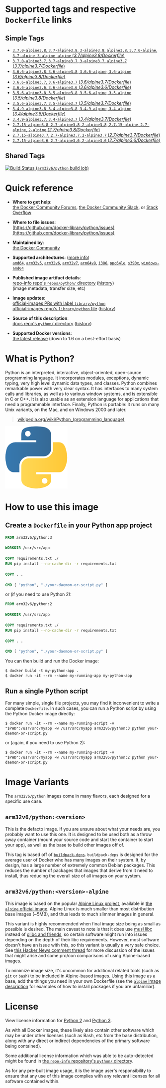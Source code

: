 <!--

********************************************************************************

WARNING:

    DO NOT EDIT "python/README.md"

    IT IS AUTO-GENERATED

    (from the other files in "python/" combined with a set of templates)

********************************************************************************

-->

# Supported tags and respective `Dockerfile` links

## Simple Tags

-	[`3.7.0-alpine3.8`, `3.7-alpine3.8`, `3-alpine3.8`, `alpine3.8`, `3.7.0-alpine`, `3.7-alpine`, `3-alpine`, `alpine` (*3.7/alpine3.8/Dockerfile*)](https://github.com/docker-library/python/blob/38dcdb4320c8668416205e044ee50489c059da18/3.7/alpine3.8/Dockerfile)
-	[`3.7.0-alpine3.7`, `3.7-alpine3.7`, `3-alpine3.7`, `alpine3.7` (*3.7/alpine3.7/Dockerfile*)](https://github.com/docker-library/python/blob/38dcdb4320c8668416205e044ee50489c059da18/3.7/alpine3.7/Dockerfile)
-	[`3.6.6-alpine3.8`, `3.6-alpine3.8`, `3.6.6-alpine`, `3.6-alpine` (*3.6/alpine3.8/Dockerfile*)](https://github.com/docker-library/python/blob/88812635c8ad7ff06a8a3755616a1040df222f3c/3.6/alpine3.8/Dockerfile)
-	[`3.6.6-alpine3.7`, `3.6-alpine3.7` (*3.6/alpine3.7/Dockerfile*)](https://github.com/docker-library/python/blob/88812635c8ad7ff06a8a3755616a1040df222f3c/3.6/alpine3.7/Dockerfile)
-	[`3.6.6-alpine3.6`, `3.6-alpine3.6` (*3.6/alpine3.6/Dockerfile*)](https://github.com/docker-library/python/blob/88812635c8ad7ff06a8a3755616a1040df222f3c/3.6/alpine3.6/Dockerfile)
-	[`3.5.6-alpine3.8`, `3.5-alpine3.8`, `3.5.6-alpine`, `3.5-alpine` (*3.5/alpine3.8/Dockerfile*)](https://github.com/docker-library/python/blob/005dda958e7fdf517214d950c0ef8eb0201ab3a1/3.5/alpine3.8/Dockerfile)
-	[`3.5.6-alpine3.7`, `3.5-alpine3.7` (*3.5/alpine3.7/Dockerfile*)](https://github.com/docker-library/python/blob/005dda958e7fdf517214d950c0ef8eb0201ab3a1/3.5/alpine3.7/Dockerfile)
-	[`3.4.9-alpine3.8`, `3.4-alpine3.8`, `3.4.9-alpine`, `3.4-alpine` (*3.4/alpine3.8/Dockerfile*)](https://github.com/docker-library/python/blob/b45793d90a50e2263b28ab9161d313706949b3d7/3.4/alpine3.8/Dockerfile)
-	[`3.4.9-alpine3.7`, `3.4-alpine3.7` (*3.4/alpine3.7/Dockerfile*)](https://github.com/docker-library/python/blob/b45793d90a50e2263b28ab9161d313706949b3d7/3.4/alpine3.7/Dockerfile)
-	[`2.7.15-alpine3.8`, `2.7-alpine3.8`, `2-alpine3.8`, `2.7.15-alpine`, `2.7-alpine`, `2-alpine` (*2.7/alpine3.8/Dockerfile*)](https://github.com/docker-library/python/blob/ac49e0bb09aafe4100fe5662636c24fce7206008/2.7/alpine3.8/Dockerfile)
-	[`2.7.15-alpine3.7`, `2.7-alpine3.7`, `2-alpine3.7` (*2.7/alpine3.7/Dockerfile*)](https://github.com/docker-library/python/blob/ac49e0bb09aafe4100fe5662636c24fce7206008/2.7/alpine3.7/Dockerfile)
-	[`2.7.15-alpine3.6`, `2.7-alpine3.6`, `2-alpine3.6` (*2.7/alpine3.6/Dockerfile*)](https://github.com/docker-library/python/blob/ac49e0bb09aafe4100fe5662636c24fce7206008/2.7/alpine3.6/Dockerfile)

## Shared Tags

[![Build Status](https://doi-janky.infosiftr.net/job/multiarch/job/arm32v6/job/python/badge/icon) (`arm32v6/python` build job)](https://doi-janky.infosiftr.net/job/multiarch/job/arm32v6/job/python/)

# Quick reference

-	**Where to get help**:  
	[the Docker Community Forums](https://forums.docker.com/), [the Docker Community Slack](https://blog.docker.com/2016/11/introducing-docker-community-directory-docker-community-slack/), or [Stack Overflow](https://stackoverflow.com/search?tab=newest&q=docker)

-	**Where to file issues**:  
	[https://github.com/docker-library/python/issues](https://github.com/docker-library/python/issues)

-	**Maintained by**:  
	[the Docker Community](https://github.com/docker-library/python)

-	**Supported architectures**: ([more info](https://github.com/docker-library/official-images#architectures-other-than-amd64))  
	[`amd64`](https://hub.docker.com/r/amd64/python/), [`arm32v5`](https://hub.docker.com/r/arm32v5/python/), [`arm32v6`](https://hub.docker.com/r/arm32v6/python/), [`arm32v7`](https://hub.docker.com/r/arm32v7/python/), [`arm64v8`](https://hub.docker.com/r/arm64v8/python/), [`i386`](https://hub.docker.com/r/i386/python/), [`ppc64le`](https://hub.docker.com/r/ppc64le/python/), [`s390x`](https://hub.docker.com/r/s390x/python/), [`windows-amd64`](https://hub.docker.com/r/winamd64/python/)

-	**Published image artifact details**:  
	[repo-info repo's `repos/python/` directory](https://github.com/docker-library/repo-info/blob/master/repos/python) ([history](https://github.com/docker-library/repo-info/commits/master/repos/python))  
	(image metadata, transfer size, etc)

-	**Image updates**:  
	[official-images PRs with label `library/python`](https://github.com/docker-library/official-images/pulls?q=label%3Alibrary%2Fpython)  
	[official-images repo's `library/python` file](https://github.com/docker-library/official-images/blob/master/library/python) ([history](https://github.com/docker-library/official-images/commits/master/library/python))

-	**Source of this description**:  
	[docs repo's `python/` directory](https://github.com/docker-library/docs/tree/master/python) ([history](https://github.com/docker-library/docs/commits/master/python))

-	**Supported Docker versions**:  
	[the latest release](https://github.com/docker/docker-ce/releases/latest) (down to 1.6 on a best-effort basis)

# What is Python?

Python is an interpreted, interactive, object-oriented, open-source programming language. It incorporates modules, exceptions, dynamic typing, very high level dynamic data types, and classes. Python combines remarkable power with very clear syntax. It has interfaces to many system calls and libraries, as well as to various window systems, and is extensible in C or C++. It is also usable as an extension language for applications that need a programmable interface. Finally, Python is portable: it runs on many Unix variants, on the Mac, and on Windows 2000 and later.

> [wikipedia.org/wiki/Python_(programming_language)](https://en.wikipedia.org/wiki/Python_%28programming_language%29)

![logo](https://raw.githubusercontent.com/docker-library/docs/01c12653951b2fe592c1f93a13b4e289ada0e3a1/python/logo.png)

# How to use this image

## Create a `Dockerfile` in your Python app project

```dockerfile
FROM arm32v6/python:3

WORKDIR /usr/src/app

COPY requirements.txt ./
RUN pip install --no-cache-dir -r requirements.txt

COPY . .

CMD [ "python", "./your-daemon-or-script.py" ]
```

or (if you need to use Python 2):

```dockerfile
FROM arm32v6/python:2

WORKDIR /usr/src/app

COPY requirements.txt ./
RUN pip install --no-cache-dir -r requirements.txt

COPY . .

CMD [ "python", "./your-daemon-or-script.py" ]
```

You can then build and run the Docker image:

```console
$ docker build -t my-python-app .
$ docker run -it --rm --name my-running-app my-python-app
```

## Run a single Python script

For many simple, single file projects, you may find it inconvenient to write a complete `Dockerfile`. In such cases, you can run a Python script by using the Python Docker image directly:

```console
$ docker run -it --rm --name my-running-script -v "$PWD":/usr/src/myapp -w /usr/src/myapp arm32v6/python:3 python your-daemon-or-script.py
```

or (again, if you need to use Python 2):

```console
$ docker run -it --rm --name my-running-script -v "$PWD":/usr/src/myapp -w /usr/src/myapp arm32v6/python:2 python your-daemon-or-script.py
```

# Image Variants

The `arm32v6/python` images come in many flavors, each designed for a specific use case.

## `arm32v6/python:<version>`

This is the defacto image. If you are unsure about what your needs are, you probably want to use this one. It is designed to be used both as a throw away container (mount your source code and start the container to start your app), as well as the base to build other images off of.

This tag is based off of [`buildpack-deps`](https://hub.docker.com/_/buildpack-deps/). `buildpack-deps` is designed for the average user of Docker who has many images on their system. It, by design, has a large number of extremely common Debian packages. This reduces the number of packages that images that derive from it need to install, thus reducing the overall size of all images on your system.

## `arm32v6/python:<version>-alpine`

This image is based on the popular [Alpine Linux project](http://alpinelinux.org), available in [the `alpine` official image](https://hub.docker.com/_/alpine). Alpine Linux is much smaller than most distribution base images (~5MB), and thus leads to much slimmer images in general.

This variant is highly recommended when final image size being as small as possible is desired. The main caveat to note is that it does use [musl libc](http://www.musl-libc.org) instead of [glibc and friends](http://www.etalabs.net/compare_libcs.html), so certain software might run into issues depending on the depth of their libc requirements. However, most software doesn't have an issue with this, so this variant is usually a very safe choice. See [this Hacker News comment thread](https://news.ycombinator.com/item?id=10782897) for more discussion of the issues that might arise and some pro/con comparisons of using Alpine-based images.

To minimize image size, it's uncommon for additional related tools (such as `git` or `bash`) to be included in Alpine-based images. Using this image as a base, add the things you need in your own Dockerfile (see the [`alpine` image description](https://hub.docker.com/_/alpine/) for examples of how to install packages if you are unfamiliar).

# License

View license information for [Python 2](https://docs.python.org/2/license.html) and [Python 3](https://docs.python.org/3/license.html).

As with all Docker images, these likely also contain other software which may be under other licenses (such as Bash, etc from the base distribution, along with any direct or indirect dependencies of the primary software being contained).

Some additional license information which was able to be auto-detected might be found in [the `repo-info` repository's `python/` directory](https://github.com/docker-library/repo-info/tree/master/repos/python).

As for any pre-built image usage, it is the image user's responsibility to ensure that any use of this image complies with any relevant licenses for all software contained within.
